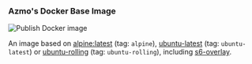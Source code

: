 ### Azmo's Docker Base Image

![Publish Docker image](https://github.com/azmodude/docker-baseimage/workflows/Publish%20Docker%20image/badge.svg)

An image based on [alpine:latest](https://hub.docker.com/_/alpine) (tag: `alpine`),
[ubuntu-latest](https://hub.docker.com/_/ubuntu) (tag: `ubuntu-latest`) or
[ubuntu-rolling](https://hub.docker.com/_/ubuntu) (tag: `ubuntu-rolling`), including
[s6-overlay](https://github.com/just-containers/s6-overlay).
